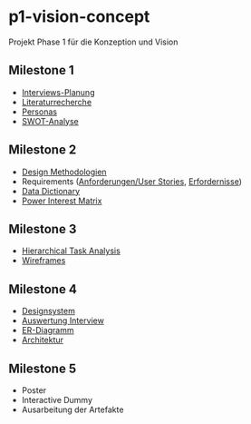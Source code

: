 # p1-vision-concept
Projekt Phase 1 für die Konzeption und Vision

## Milestone 1

- [Interviews-Planung](Milestone%201/Interview%20Planung.md)
- [Literaturrecherche](Milestone%201/Domain%20Research.md)
- [Personas](Milestone%201/Personas.md)
- [SWOT-Analyse](Milestone%201/SWOT%20Analyse.md)

## Milestone 2

- [Design Methodologien](Milestone%202/Design%20Methodologien.md)
- Requirements ([Anforderungen/User Stories](Milestone%202/anforderungen.md), [Erfordernisse](Milestone%202/erfordernisse.md))
- [Data Dictionary](Milestone%202/datadictionary.md)
- [Power Interest Matrix](Milestone%202/power%20interest%20matrix.md)

## Milestone 3

- [Hierarchical Task Analysis](Milestone%203/HTA.md)
- [Wireframes](Milestone%203/Wireframes.md)

## Milestone 4

- [Designsystem](Milestone%204/designsystem.md)
- [Auswertung Interview](Milestone%204/Auswertung%20Interview.md)
- [ER-Diagramm](Milestone%204/ErDiagram.md)
- [Architektur](Milestone%204/Architektur.md)

## Milestone 5

- Poster
- Interactive Dummy
- Ausarbeitung der Artefakte
